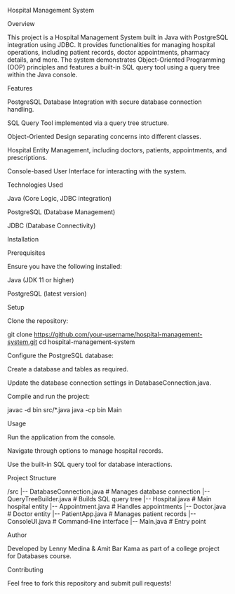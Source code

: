 Hospital Management System

Overview

This project is a Hospital Management System built in Java with PostgreSQL integration using JDBC. It provides functionalities for managing hospital operations, including patient records, doctor appointments, pharmacy details, and more. The system demonstrates Object-Oriented Programming (OOP) principles and features a built-in SQL query tool using a query tree within the Java console.

Features

PostgreSQL Database Integration with secure database connection handling.

SQL Query Tool implemented via a query tree structure.

Object-Oriented Design separating concerns into different classes.

Hospital Entity Management, including doctors, patients, appointments, and prescriptions.

Console-based User Interface for interacting with the system.

Technologies Used

Java (Core Logic, JDBC integration)

PostgreSQL (Database Management)

JDBC (Database Connectivity)

Installation

Prerequisites

Ensure you have the following installed:

Java (JDK 11 or higher)

PostgreSQL (latest version)

Setup

Clone the repository:

git clone https://github.com/your-username/hospital-management-system.git
cd hospital-management-system

Configure the PostgreSQL database:

Create a database and tables as required.

Update the database connection settings in DatabaseConnection.java.

Compile and run the project:

javac -d bin src/*.java
java -cp bin Main

Usage

Run the application from the console.

Navigate through options to manage hospital records.

Use the built-in SQL query tool for database interactions.

Project Structure

/src
  |-- DatabaseConnection.java   # Manages database connection
  |-- QueryTreeBuilder.java     # Builds SQL query tree
  |-- Hospital.java             # Main hospital entity
  |-- Appointment.java          # Handles appointments
  |-- Doctor.java               # Doctor entity
  |-- PatientApp.java           # Manages patient records
  |-- ConsoleUI.java            # Command-line interface
  |-- Main.java                 # Entry point


Author

Developed by Lenny Medina & Amit Bar Kama as part of a college project for Databases course.

Contributing

Feel free to fork this repository and submit pull requests!

